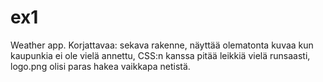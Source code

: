 # ex1
Weather app.
Korjattavaa: sekava rakenne, näyttää olematonta kuvaa kun kaupunkia ei ole vielä annettu, CSS:n kanssa pitää leikkiä vielä runsaasti, logo.png olisi paras hakea vaikkapa netistä.
